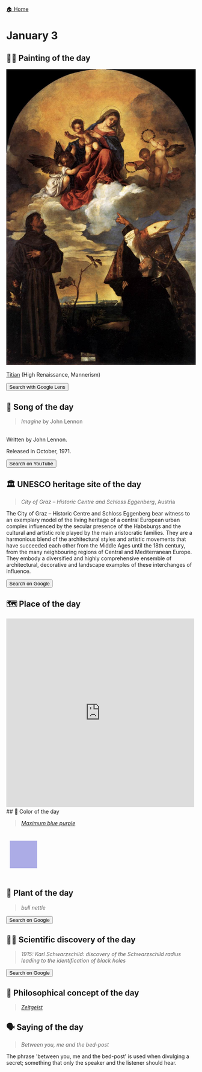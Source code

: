 
[🏠 Home](../../index.md)

# January 3

## 🧑‍🎨 Painting of the day

<img width="600" src="../img/Titian_5.jpg">

[Titian](http://en.wikipedia.org/wiki/Titian) (High Renaissance, Mannerism)

<button class="btn btn-success"
onclick=" window.open('https://lens.google.com/uploadbyurl?url=https://iretes.github.io/one-a-day/data/img/Titian_5.jpg','_blank')">
Search with Google Lens
</button>

## 🎼 Song of the day

> *Imagine*
by John Lennon

<br />Written by John Lennon.

Released in October, 1971.

<button class="btn btn-success"
onclick=" window.open('http://www.youtube.com/search?q=Imagine by John Lennon','_blank')">
Search on YouTube
</button>

## 🏛️ UNESCO heritage site of the day

> *City of Graz – Historic Centre and Schloss Eggenberg*, Austria

<p>The City of Graz &ndash; Historic Centre and Schloss Eggenberg bear witness to an exemplary model of the living heritage of a central European urban complex influenced by the secular presence of the Habsburgs and the cultural and artistic role played by the main aristocratic families. They are a harmonious blend of the architectural styles and artistic movements that have succeeded each other from the Middle Ages until the 18th century, from the many neighbouring regions of Central and Mediterranean Europe. They embody a diversified and highly comprehensive ensemble of architectural, decorative and landscape examples of these interchanges of influence.</p>

<button class="btn btn-success"
onclick=" window.open('http://www.google.com/search?q=City of Graz – Historic Centre and Schloss Eggenberg','_blank')">
Search on Google
</button>

## 🗺️ Place of the day

<iframe
src="https://www.mapcrunch.com"
name="mapcrunch"
width="500"
height="500"
allowTransparency="true"
scrolling="no"
frameborder="0"
>
</iframe>
## 🎨 Color of the day

> *[Maximum blue purple](https://en.wikipedia.org/wiki/List_of_Crayola_crayon_colors#Standard_colors)*

<div style="color:#ACACE6; font-size: 100px;">&#9632;</div>

## 🌿 Plant of the day

> *bull nettle*

<button class="btn btn-success"
onclick=" window.open('http://www.google.com/search?q=bull nettle','_blank')">
Search on Google
</button>

## 🧑‍🔬 Scientific discovery of the day

> *1915: Karl Schwarzschild: discovery of the Schwarzschild radius leading to the identification of black holes*

<button class="btn btn-success"
onclick=" window.open('http://www.google.com/search?q=1915: Karl Schwarzschild: discovery of the Schwarzschild radius leading to the identification of black holes','_blank')"> 
Search on Google
</button>

## 💭 Philosophical concept of the day

> *[Zeitgeist](https://en.wikipedia.org/wiki/Zeitgeist)*

## 🗣️ Saying of the day

> *Between you, me and the bed-post*

The phrase 'between you, me and the bed-post' is used when divulging a secret; something that only the speaker and the listener should hear.
